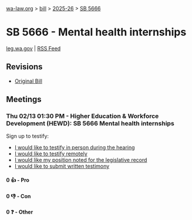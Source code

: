 [wa-law.org](/) > [bill](/bill/) > [2025-26](/bill/2025-26/) > [SB 5666](/bill/2025-26/sb/5666/)

# SB 5666 - Mental health internships
[leg.wa.gov](https://app.leg.wa.gov/billsummary?BillNumber=5666&Year=2025&Initiative=false) | [RSS Feed](./rss.xml)

## Revisions
* [Original Bill](1/)

## Meetings
### Thu 02/13 01:30 PM - Higher Education & Workforce Development (HEWD): SB 5666 Mental health internships
Sign up to testify:
* [I would like to testify in person during the hearing](https://app.leg.wa.gov/csi/Testifier/Add?chamber=House&mId=32785&aId=163764&caId=25762&tId=1)
* [I would like to testify remotely](https://app.leg.wa.gov/csi/Testifier/Add?chamber=House&mId=32785&aId=163764&caId=25762&tId=2)
* [I would like my position noted for the legislative record](https://app.leg.wa.gov/csi/Testifier/Add?chamber=House&mId=32785&aId=163764&caId=25762&tId=3)
* [I would like to submit written testimony](https://app.leg.wa.gov/csi/Testifier/Add?chamber=House&mId=32785&aId=163764&caId=25762&tId=4)

#### 0 👍 - Pro

#### 0 👎 - Con

#### 0 ❓ - Other
